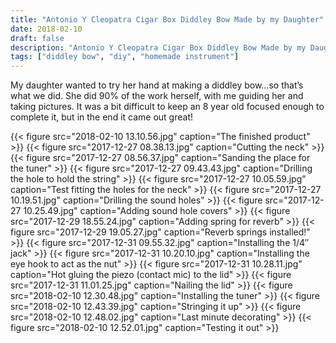 ```yaml
---
title: "Antonio Y Cleopatra Cigar Box Diddley Bow Made by my Daughter"
date: 2018-02-10
draft: false
description: "Antonio Y Cleopatra Cigar Box Diddley Bow Made by my Daughter"
tags: ["diddley bow", "diy", "homemade instrument"]
---
```

My daughter wanted to try her hand at making a diddley bow…so that’s what we did. She did 90% of the work herself, with me guiding her and taking pictures. It was a bit difficult to keep an 8 year old focused enough to complete it, but in the end it came out great!

{{< figure src="2018-02-10 13.10.56.jpg" caption="The finished product" >}}
{{< figure src="2017-12-27 08.38.13.jpg" caption="Cutting the neck" >}}
{{< figure src="2017-12-27 08.56.37.jpg" caption="Sanding the place for the tuner" >}}
{{< figure src="2017-12-27 09.43.43.jpg" caption="Drilling the hole to hold the string" >}}
{{< figure src="2017-12-27 10.05.59.jpg" caption="Test fitting the holes for the neck" >}}
{{< figure src="2017-12-27 10.19.51.jpg" caption="Drilling the sound holes" >}}
{{< figure src="2017-12-27 10.25.49.jpg" caption="Adding sound hole covers" >}}
{{< figure src="2017-12-29 18.55.24.jpg" caption="Adding spring for reverb" >}}
{{< figure src="2017-12-29 19.05.27.jpg" caption="Reverb springs installed!" >}}
{{< figure src="2017-12-31 09.55.32.jpg" caption="Installing the 1/4″ jack" >}}
{{< figure src="2017-12-31 10.20.10.jpg" caption="Installing the eye hook to act as the nut" >}}
{{< figure src="2017-12-31 10.28.11.jpg" caption="Hot gluing the piezo (contact mic) to the lid" >}}
{{< figure src="2017-12-31 11.01.25.jpg" caption="Nailing the lid" >}}
{{< figure src="2018-02-10 12.30.48.jpg" caption="Installing the tuner" >}}
{{< figure src="2018-02-10 12.43.39.jpg" caption="Stringing it up" >}}
{{< figure src="2018-02-10 12.48.02.jpg" caption="Last minute decorating" >}}
{{< figure src="2018-02-10 12.52.01.jpg" caption="Testing it out" >}}
